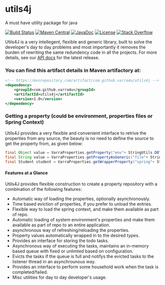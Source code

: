 # utils4j
A must have utility package for java


[![Build Status](https://travis-ci.org/varra4u/utils4j.svg)](https://travis-ci.org/varra4u/utils4j)
[![Maven Central](https://maven-badges.herokuapp.com/maven-central/com.github.varra4u/utils4j/badge.svg)](https://maven-badges.herokuapp.com/maven-central/com.github.varra4u/utils4j)
[![JavaDoc](https://javadoc-emblem.rhcloud.com/doc/com.github.varra4u/utils4j/badge.svg)](http://www.javadoc.io/doc/com.github.varra4u/utils4j)
[![License](http://img.shields.io/:license-apache-brightgreen.svg)](http://www.apache.org/licenses/LICENSE-2.0.html)
[![Stack Overflow](https://img.shields.io/:stack%20overflow-utils4j-brightgreen.svg)](http://stackoverflow.com/questions/tagged/utils4j)

Utils4J is a very intellegent, flexible and generic library, built to solve the developer's day to day problems and most importantly it removes the burden of rewriting the same redundency code in all the projects. For more details, see our [API docs][javadoc] for the latest release.

### You can find this artifact details in Maven artifactory at:
```xml 
<!-- https://mvnrepository.com/artifact/com.github.varra4u/utils4j -->
<dependency>
    <groupId>com.github.varra4u</groupId>
    <artifactId>utils4j</artifactId>
    <version>1.0</version>
</dependency>
```

### Getting a property (could be environment, properties files or Spring Context)

Utils4J provides a very flexible and convenient interface to retrive the properties from any source, the beauty is no need to define the source to get the property from, as given below:

```java
final Object value = VarraProperties.getProperty("env"+ StringUtils.DOT + "property" + StringUtils.DOT + "name");
final String value = VarraProperties.getPropertyAsGeneric("file"+ StringUtils.DOT + "property" + StringUtils.DOT + "name");
final Student student = VarraProperties.getWrapperProperty("spring"+ StringUtils.DOT + "student", Student.class);
```

#### Features at a Glance

Utils4J provides flexible construction to create a property repository with a combination of the following features:

 * Automatic way of loading the properties, optionally asynchronously.
 * Time based eviction of properties, if you prefer to unload the entries.
 * Flexible way to load the spring context, and make them available as part of repo.
 * Automatic loading of system environment's properties and make them available as part of repo to an entire application.
 * asynchronous way of refreshing/reloading the properties.
 * Property values automatically wrapped in to the desired types.
 * Provides an interface for storing the todo tasks.
 * Asynchronous way of executing the tasks, maintains an in-memory based queue with fixed or unlimted based on configuration.
 * Evicts the tasks if the queue is full and notifys the evicted tasks to the listener thread in an asynchrounous way.
 * Provides an interface to perform some household work when the task is completed/failed.
 * Misc utilities for day to day developer's usage.


[javadoc]: https://www.javadoc.io/doc/com.github.varra4u/utils4j
